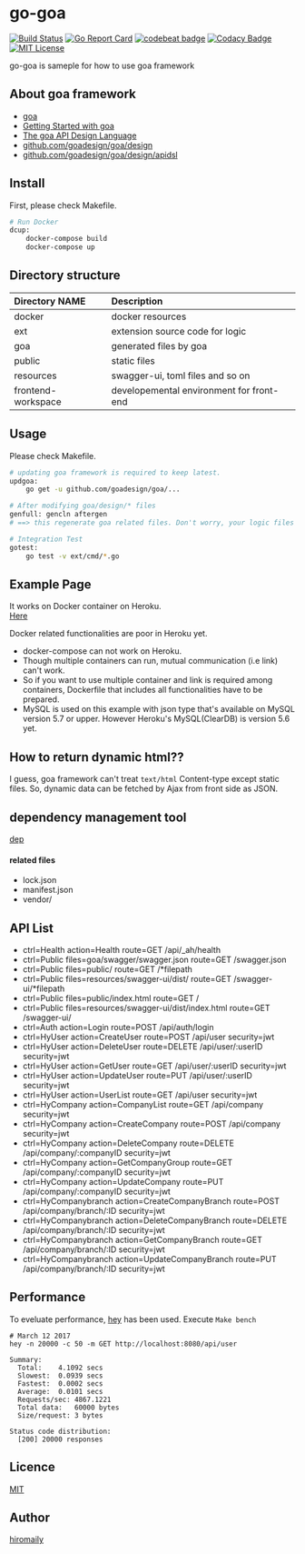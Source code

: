 # go-goa

[![Build Status](https://travis-ci.org/hiromaily/go-goa.svg?branch=master)](https://travis-ci.org/hiromaily/go-goa)
[![Go Report Card](https://goreportcard.com/badge/github.com/hiromaily/go-goa)](https://goreportcard.com/report/github.com/hiromaily/go-goa)
[![codebeat badge](https://codebeat.co/badges/f2ee2ed0-5588-46f9-a47e-d50633a06739)](https://codebeat.co/projects/github-com-hiromaily-go-goa-master)
[![Codacy Badge](https://api.codacy.com/project/badge/Grade/f207ca57e48e456389341fc41bb06951)](https://www.codacy.com/app/hiromaily2/go-goa?utm_source=github.com&amp;utm_medium=referral&amp;utm_content=hiromaily/go-goa&amp;utm_campaign=Badge_Grade)
[![MIT License](http://img.shields.io/badge/license-MIT-blue.svg?style=flat)](https://raw.githubusercontent.com/hiromaily/go-goa/master/LICENSE)

go-goa is sameple for how to use goa framework

## About goa framework
* [goa](https://goa.design/)
* [Getting Started with goa](https://goa.design/learn/guide/)
* [The goa API Design Language](https://goa.design/design/overview/)
* [github.com/goadesign/goa/design](https://goa.design/reference/goa/design/)
* [github.com/goadesign/goa/design/apidsl](https://goa.design/reference/goa/design/apidsl/)


## Install
First, please check Makefile.

```bash
# Run Docker
dcup:
	docker-compose build
	docker-compose up
```

## Directory structure
| Directory NAME      | Description                               |
|:--------------------|:------------------------------------------|
| docker              | docker resources                          |
| ext                 | extension source code for logic           |
| goa                 | generated files by goa                    |
| public              | static files                              |
| resources           | swagger-ui, toml files and so on          |
| frontend-workspace  | developemental environment for front-end  |



## Usage
Please check Makefile.

```bash
# updating goa framework is required to keep latest.
updgoa:
	go get -u github.com/goadesign/goa/...  

# After modifying goa/design/* files
genfull: gencln aftergen
# ==> this regenerate goa related files. Don't worry, your logic files are in ext/...

# Integration Test
gotest:
	go test -v ext/cmd/*.go

```


## Example Page
It works on Docker container on Heroku.  
[Here](https://goa-web.herokuapp.com/ "go-goa") 

Docker related functionalities are poor in Heroku yet.
- docker-compose can not work on Heroku.
- Though multiple containers can run, mutual communication (i.e link) can't work. 
- So if you want to use multiple container and link is required among containers, Dockerfile that includes all functionalities have to be prepared.
- MySQL is used on this example with json type that's available on MySQL version 5.7 or upper. However Heroku's MySQL(ClearDB) is version 5.6 yet.


## How to return dynamic html??
I guess, goa framework can't treat `text/html` Content-type except static files.
So, dynamic data can be fetched by Ajax from front side as JSON.


## dependency management tool
[dep](https://github.com/golang/dep)

#### related files
* lock.json
* manifest.json
* vendor/


## API List
* ctrl=Health action=Health route=GET /api/_ah/health
* ctrl=Public files=goa/swagger/swagger.json route=GET /swagger.json
* ctrl=Public files=public/ route=GET /*filepath
* ctrl=Public files=resources/swagger-ui/dist/ route=GET /swagger-ui/*filepath
* ctrl=Public files=public/index.html route=GET /
* ctrl=Public files=resources/swagger-ui/dist/index.html route=GET /swagger-ui/
* ctrl=Auth action=Login route=POST /api/auth/login
* ctrl=HyUser action=CreateUser route=POST /api/user security=jwt
* ctrl=HyUser action=DeleteUser route=DELETE /api/user/:userID security=jwt
* ctrl=HyUser action=GetUser route=GET /api/user/:userID security=jwt
* ctrl=HyUser action=UpdateUser route=PUT /api/user/:userID security=jwt
* ctrl=HyUser action=UserList route=GET /api/user security=jwt
* ctrl=HyCompany action=CompanyList route=GET /api/company security=jwt
* ctrl=HyCompany action=CreateCompany route=POST /api/company security=jwt
* ctrl=HyCompany action=DeleteCompany route=DELETE /api/company/:companyID security=jwt
* ctrl=HyCompany action=GetCompanyGroup route=GET /api/company/:companyID security=jwt
* ctrl=HyCompany action=UpdateCompany route=PUT /api/company/:companyID security=jwt
* ctrl=HyCompanybranch action=CreateCompanyBranch route=POST /api/company/branch/:ID security=jwt
* ctrl=HyCompanybranch action=DeleteCompanyBranch route=DELETE /api/company/branch/:ID security=jwt
* ctrl=HyCompanybranch action=GetCompanyBranch route=GET /api/company/branch/:ID security=jwt
* ctrl=HyCompanybranch action=UpdateCompanyBranch route=PUT /api/company/branch/:ID security=jwt



## Performance
To eveluate performance, [hey](https://github.com/rakyll/hey) has been used.
Execute `Make bench`

```
# March 12 2017
hey -n 20000 -c 50 -m GET http://localhost:8080/api/user

Summary:
  Total:	4.1092 secs
  Slowest:	0.0939 secs
  Fastest:	0.0002 secs
  Average:	0.0101 secs
  Requests/sec:	4867.1221
  Total data:	60000 bytes
  Size/request:	3 bytes

Status code distribution:
  [200]	20000 responses
```

## Licence
[MIT](https://github.com/hiromaily/go-goa/blob/master/LICENSE)

## Author

[hiromaily](https://github.com/hiromaily)
